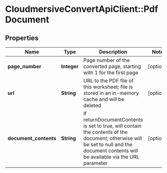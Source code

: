 # CloudmersiveConvertApiClient::PdfDocument

## Properties
Name | Type | Description | Notes
------------ | ------------- | ------------- | -------------
**page_number** | **Integer** | Page number of the converted page, starting with 1 for the first page | [optional] 
**url** | **String** | URL to the PDF file of this worksheet; file is stored in an in-memory cache and will be deleted | [optional] 
**document_contents** | **String** | If returnDocumentContents is set to true, will contain the contents of the document; otherwise will be set to null and the document contents will be available via the URL parameter | [optional] 



